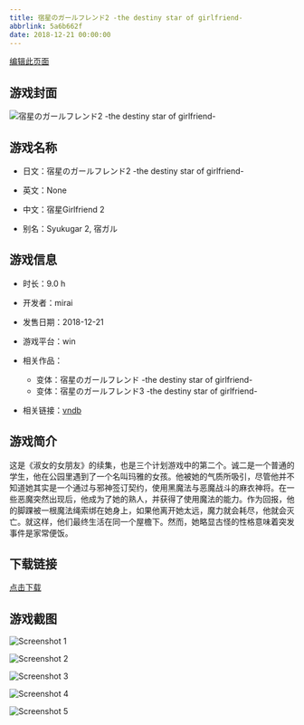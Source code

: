 ```yaml
---
title: 宿星のガールフレンド2 -the destiny star of girlfriend-
abbrlink: 5a6b662f
date: 2018-12-21 00:00:00
---
```

[编辑此页面](https://github.com/ACG-3/ADV3-source/blob/main/source/_posts/%E5%AE%BF%E6%98%9F%E3%81%AE%E3%82%AC%E3%83%BC%E3%83%AB%E3%83%95%E3%83%AC%E3%83%B3%E3%83%892%20-the%20destiny%20star%20of%20girlfriend-.md)

## 游戏封面

![宿星のガールフレンド2 -the destiny star of girlfriend-](https://pan.timero.xyz/d/onedrive/img_lib_001/%E5%AE%BF%E6%98%9F%E3%81%AE%E3%82%AC%E3%83%BC%E3%83%AB%E3%83%95%E3%83%AC%E3%83%B3%E3%83%892%20-the%20destiny%20star%20of%20girlfriend-_cover.avif)


## 游戏名称

- 日文：宿星のガールフレンド2 -the destiny star of girlfriend-
- 英文：None
- 中文：宿星Girlfriend 2

- 别名：Syukugar 2, 宿ガル


## 游戏信息

- 时长：9.0 h
- 开发者：mirai
- 发售日期：2018-12-21
- 游戏平台：win
- 相关作品：
   - 变体：宿星のガールフレンド -the destiny star of girlfriend-
   - 变体：宿星のガールフレンド3 -the destiny star of girlfriend-

- 相关链接：[vndb](https://vndb.org/v23290)


## 游戏简介

这是《淑女的女朋友》的续集，也是三个计划游戏中的第二个。诚二是一个普通的学生，他在公园里遇到了一个名叫玛雅的女孩。他被她的气质所吸引，尽管他并不知道她其实是一个通过与邪神签订契约，使用黑魔法与恶魔战斗的麻衣神将。在一些恶魔突然出现后，他成为了她的熟人，并获得了使用魔法的能力。作为回报，他的脚踝被一根魔法绳索绑在她身上，如果他离开她太远，魔力就会耗尽，他就会灭亡。就这样，他们最终生活在同一个屋檐下。然而，她略显古怪的性格意味着突发事件是家常便饭。




## 下载链接

[点击下载](https://pan.timero.xyz/onedrive/adv_lib_001/%E5%AE%BF%E6%98%9F%E3%81%AE%E3%82%AC%E3%83%BC%E3%83%AB%E3%83%95%E3%83%AC%E3%83%B3%E3%83%892%20-the%20destiny%20star%20of%20girlfriend-)


## 游戏截图


![Screenshot 1](https://pan.timero.xyz/d/onedrive/img_lib_001/%E5%AE%BF%E6%98%9F%E3%81%AE%E3%82%AC%E3%83%BC%E3%83%AB%E3%83%95%E3%83%AC%E3%83%B3%E3%83%892%20-the%20destiny%20star%20of%20girlfriend-_Screenshot_1.avif)

![Screenshot 2](https://pan.timero.xyz/d/onedrive/img_lib_001/%E5%AE%BF%E6%98%9F%E3%81%AE%E3%82%AC%E3%83%BC%E3%83%AB%E3%83%95%E3%83%AC%E3%83%B3%E3%83%892%20-the%20destiny%20star%20of%20girlfriend-_Screenshot_2.avif)

![Screenshot 3](https://pan.timero.xyz/d/onedrive/img_lib_001/%E5%AE%BF%E6%98%9F%E3%81%AE%E3%82%AC%E3%83%BC%E3%83%AB%E3%83%95%E3%83%AC%E3%83%B3%E3%83%892%20-the%20destiny%20star%20of%20girlfriend-_Screenshot_3.avif)

![Screenshot 4](https://pan.timero.xyz/d/onedrive/img_lib_001/%E5%AE%BF%E6%98%9F%E3%81%AE%E3%82%AC%E3%83%BC%E3%83%AB%E3%83%95%E3%83%AC%E3%83%B3%E3%83%892%20-the%20destiny%20star%20of%20girlfriend-_Screenshot_4.avif)

![Screenshot 5](https://pan.timero.xyz/d/onedrive/img_lib_001/%E5%AE%BF%E6%98%9F%E3%81%AE%E3%82%AC%E3%83%BC%E3%83%AB%E3%83%95%E3%83%AC%E3%83%B3%E3%83%892%20-the%20destiny%20star%20of%20girlfriend-_Screenshot_5.avif)

